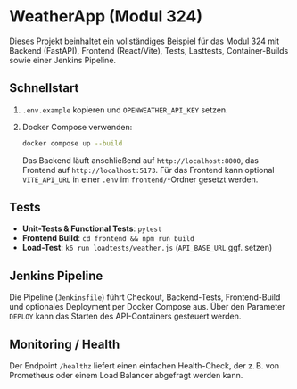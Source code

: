 # WeatherApp (Modul 324)

Dieses Projekt beinhaltet ein vollständiges Beispiel für das Modul 324 mit Backend (FastAPI), Frontend (React/Vite), Tests, Lasttests, Container-Builds sowie einer Jenkins Pipeline.

## Schnellstart

1. `.env.example` kopieren und `OPENWEATHER_API_KEY` setzen.
2. Docker Compose verwenden:

   ```bash
   docker compose up --build
   ```

   Das Backend läuft anschließend auf `http://localhost:8000`, das Frontend auf `http://localhost:5173`.
   Für das Frontend kann optional `VITE_API_URL` in einer `.env` im `frontend/`-Ordner gesetzt werden.

## Tests

- **Unit-Tests & Functional Tests**: `pytest`
- **Frontend Build**: `cd frontend && npm run build`
- **Load-Test**: `k6 run loadtests/weather.js` (`API_BASE_URL` ggf. setzen)

## Jenkins Pipeline

Die Pipeline (`Jenkinsfile`) führt Checkout, Backend-Tests, Frontend-Build und optionales Deployment per Docker Compose aus. Über den Parameter `DEPLOY` kann das Starten des API-Containers gesteuert werden.

## Monitoring / Health

Der Endpoint `/healthz` liefert einen einfachen Health-Check, der z. B. von Prometheus oder einem Load Balancer abgefragt werden kann.
